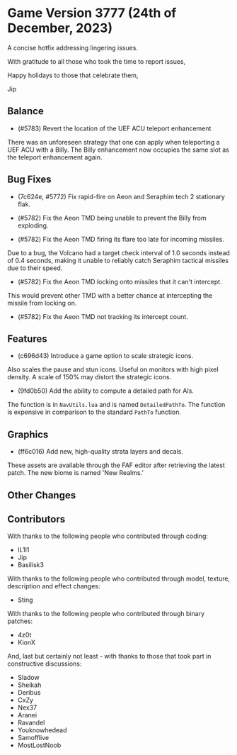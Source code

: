 # Game Version 3777 (24th of December, 2023)

A concise hotfix addressing lingering issues.

With gratitude to all those who took the time to report issues,

Happy holidays to those that celebrate them,

Jip

## Balance

- (#5783) Revert the location of the UEF ACU teleport enhancement

There was an unforeseen strategy that one can apply when teleporting a UEF ACU with a Billy. The Billy enhancement now occupies the same slot as the teleport enhancement again.

## Bug Fixes

- (7c624e, #5772) Fix rapid-fire on Aeon and Seraphim tech 2 stationary flak.

- (#5782) Fix the Aeon TMD being unable to prevent the Billy from exploding.

- (#5782) Fix the Aeon TMD firing its flare too late for incoming missiles.

Due to a bug, the Volcano had a target check interval of 1.0 seconds instead of 0.4 seconds, making it unable to reliably catch Seraphim tactical missiles due to their speed.

- (#5782) Fix the Aeon TMD locking onto missiles that it can't intercept.

This would prevent other TMD with a better chance at intercepting the missile from locking on.

- (#5782) Fix the Aeon TMD not tracking its intercept count.

## Features

- (c696d43) Introduce a game option to scale strategic icons.

Also scales the pause and stun icons. Useful on monitors with high pixel density. A scale of 150% may distort the strategic icons.

- (9fd0b50) Add the ability to compute a detailed path for AIs.

The function is in `NavUtils.lua` and is named `DetailedPathTo`. The function is expensive in comparison to the standard `PathTo` function.

## Graphics

- (ff6c016) Add new, high-quality strata layers and decals.

These assets are available through the FAF editor after retrieving the latest patch. The new biome is named 'New Realms.'

## Other Changes

## Contributors

With thanks to the following people who contributed through coding:

- lL1l1
- Jip
- Basilisk3

With thanks to the following people who contributed through model, texture, description and effect changes:

- Sting

With thanks to the following people who contributed through binary patches:

- 4z0t
- KionX

And, last but certainly not least - with thanks to those that took part in constructive discussions:

- Sladow
- Sheikah
- Deribus
- CxZy
- Nex37
- Aranei
- Ravandel
- Youknowhedead
- Samofflive
- MostLostNoob
